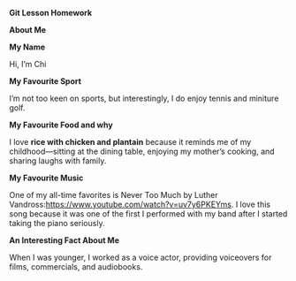 **Git Lesson Homework**

 **About Me**

 **My Name**

Hi, I’m Chi 

 **My Favourite Sport**

I’m not too keen on sports, but interestingly, I do enjoy tennis and miniture golf.

 **My Favourite Food and why**

I love __rice with chicken and plantain__ because it reminds me of my childhood—sitting at the dining table, enjoying my mother’s cooking, and sharing laughs with family.

 **My Favourite Music**

One of my all-time favorites is Never Too Much by Luther Vandross:https://www.youtube.com/watch?v=uv7y6PKEYms. I love this song because it was one of the first I performed with my band after I started taking the piano seriously.

 **An Interesting Fact About Me**

When I was younger, I worked as a voice actor, providing voiceovers for films, commercials, and audiobooks. 